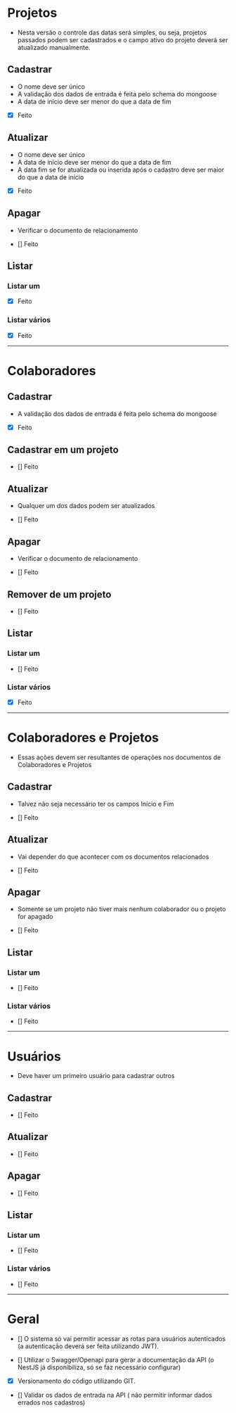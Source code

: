 # Projetos

- Nesta versão o controle das datas será simples, ou seja, projetos passados podem ser cadastrados e o campo ativo do projeto deverá ser atualizado manualmente.

## Cadastrar
- O nome deve ser único
- A validação dos dados de entrada é feita pelo schema do mongoose
- A data de início deve ser menor do que a data de fim

- [x] Feito

## Atualizar

- O nome deve ser único
- A data de início deve ser menor do que a data de fim
- A data fim se for atualizada ou inserida após o cadastro deve ser maior do que a data de início 

- [x] Feito

## Apagar

- Verificar o documento de relacionamento

- [] Feito

## Listar

### Listar um

- [x] Feito

### Listar vários

- [x] Feito

---

# Colaboradores

## Cadastrar

- A validação dos dados de entrada é feita pelo schema do mongoose

- [x] Feito

## Cadastrar em um projeto

- [] Feito

## Atualizar

- Qualquer um dos dados podem ser atualizados

- [] Feito

## Apagar

- Verificar o documento de relacionamento 

- [] Feito

## Remover de um projeto

- [] Feito

## Listar

### Listar um

- [] Feito

### Listar vários

- [x] Feito


---

# Colaboradores e Projetos

- Essas ações devem ser resultantes de operações nos documentos de Colaboradores e Projetos

## Cadastrar

- Talvez não seja necessário ter os campos Início e Fim

- [] Feito

## Atualizar

- Vai depender do que acontecer com os documentos relacionados

- [] Feito

## Apagar

- Somente se um projeto não tiver mais nenhum colaborador ou o projeto for apagado

- [] Feito

## Listar

### Listar um

- [] Feito

### Listar vários

- [] Feito

---

# Usuários

- Deve haver um primeiro usuário para cadastrar outros

## Cadastrar

- [] Feito

## Atualizar

- [] Feito

## Apagar

- [] Feito

## Listar

### Listar um

- [] Feito

### Listar vários

- [] Feito

---

# Geral

- [] O sistema só vai permitir acessar as rotas para usuários autenticados (a autenticação deverá ser feita utilizando JWT).

- [] Utilizar o Swagger/Openapi para gerar a documentação da API (o NestJS já disponibiliza, só se faz necessário configurar)

- [x] Versionamento do código utilizando GIT.

- [] Validar os dados de entrada na API ( não permitir informar dados errados nos cadastros)
